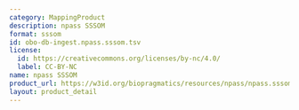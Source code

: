 ```yaml
---
category: MappingProduct
description: npass SSSOM
format: sssom
id: obo-db-ingest.npass.sssom.tsv
license:
  id: https://creativecommons.org/licenses/by-nc/4.0/
  label: CC-BY-NC
name: npass SSSOM
product_url: https://w3id.org/biopragmatics/resources/npass/npass.sssom.tsv
layout: product_detail
---
```

